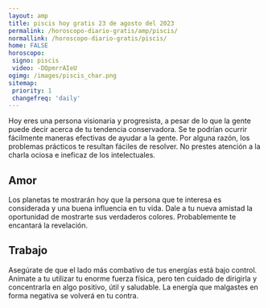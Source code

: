```yaml
---
layout: amp
title: piscis hoy gratis 23 de agosto del 2023 
permalink: /horoscopo-diario-gratis/amp/piscis/
normallink: /horoscopo-diario-gratis/piscis/
home: FALSE
horoscopo:
 signo: piscis
 video: -DQpmrrAIeU
ogimg: /images/piscis_char.png
sitemap:
 priority: 1
 changefreq: 'daily'
---
```



Hoy eres una persona visionaria y progresista, a pesar de lo que la gente puede decir acerca de tu tendencia conservadora. Se te podrían ocurrir fácilmente maneras efectivas de ayudar a la gente. Por alguna razón, los problemas prácticos te resultan fáciles de resolver. No prestes atención a la charla ociosa e ineficaz de los intelectuales.

## Amor

Los planetas te mostrarán hoy que la persona que te interesa es considerada y una buena influencia en tu vida. Dale a tu nueva amistad la oportunidad de mostrarte sus verdaderos colores. Probablemente te encantará la revelación.

## Trabajo

Asegúrate de que el lado más combativo de tus energías está bajo control. Anímate a tu utilizar tu enorme fuerza física, pero ten cuidado de dirigirla y concentrarla en algo positivo, útil y saludable. La energía que malgastes en forma negativa se volverá en tu contra.